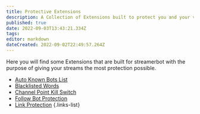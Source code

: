 ```yaml
---
title: Protective Extensions
description: A Collection of Extensions built to protect you and your viewers builtfor streamerbot.
published: true
date: 2022-09-03T13:43:21.334Z
tags: 
editor: markdown
dateCreated: 2022-09-02T22:49:57.264Z
---
```


Here you will find some Extensions that are built for streamerbot with the purpose of giving your streams the most protection possible.

* [Auto Known Bots List](/extensions/auto-known-bots-list)
* [Blacklisted Words](/extensions/blacklisted-words-auto-moderation)
* [Channel Point Kill Switch](/extensions/channel-point-kill-switch)
* [Follow Bot Protection](/extensions/follow-bot-protection)
* [Link Protection](/extensions/link-url-protection)
{.links-list}
